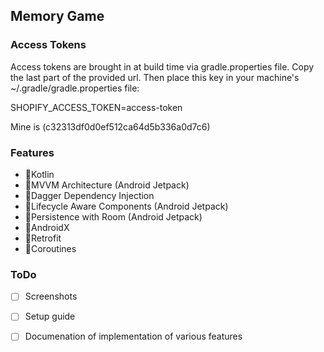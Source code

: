 ## Memory Game

### Access Tokens
Access tokens are brought in at build time via gradle.properties file. Copy the last part of the provided url. Then place this key in your machine's ~/.gradle/gradle.properties file:

SHOPIFY_ACCESS_TOKEN=access-token

Mine is (c32313df0d0ef512ca64d5b336a0d7c6)

### Features
- 🚀Kotlin
- 🚀MVVM Architecture (Android Jetpack)
- 🚀Dagger Dependency Injection
- 🚀Lifecycle Aware Components (Android Jetpack)
- 🚀Persistence with Room (Android Jetpack)
- 🚀AndroidX
- 🚀Retrofit
- 🚀Coroutines

### ToDo
- [ ] Screenshots
- [ ] Setup guide
- [ ] Documenation of implementation of various features


